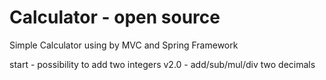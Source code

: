 # Calculator - open source
Simple Calculator using by MVC and Spring Framework

start - possibility to add two integers
v2.0 - add/sub/mul/div two decimals
